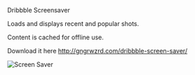 Dribbble Screensaver

Loads and displays recent and popular shots.

Content is cached for offline use.

Download it here http://gngrwzrd.com/dribbble-screen-saver/

![Screen Saver](http://gngrwzrd.com/dribbble-screen-saver/screensaver-imac.png)
